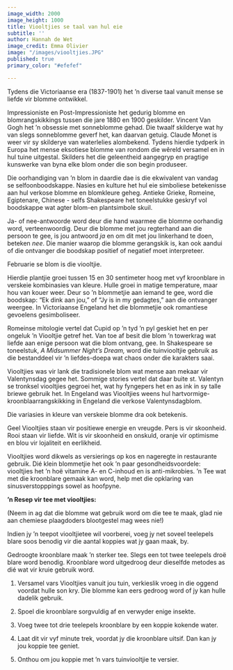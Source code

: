 ```yaml
---
image_width: 2000
image_height: 1000
title: Viooltjies se taal van hul eie
subtitle: ''
author: Hannah de Wet
image_credit: Emma Olivier
image: "/images/viooltjies.JPG"
published: true
primary_color: "#efefef"

---
```

Tydens die Victoriaanse era (1837-1901) het ’n diverse taal vanuit mense se liefde vir blomme ontwikkel.

Impressioniste en Post-Impressioniste het gedurig blomme en blomrangskikkings tussen die jare 1880 en 1900 geskilder. Vincent Van Gogh het ’n obsessie met sonneblomme gehad. Die twaalf skilderye wat hy van slegs sonneblomme geverf het, kan daarvan getuig. Claude Monet is weer vir sy skilderye van waterlelies alombekend. Tydens hierdie tydperk in Europa het mense eksotiese blomme van rondom die wêreld versamel en in hul tuine uitgestal. Skilders het die geleentheid aangegryp en pragtige kunswerke van byna elke blom onder die son begin produseer.

Die oorhandiging van ’n blom in daardie dae is die ekwivalent van vandag se selfoonboodskappe. Nasies en kulture het hul eie simboliese betekenisse aan hul verkose blomme en blomkleure geheg. Antieke Grieke, Romeine, Egiptenare, Chinese - selfs Shakespeare het toneelstukke geskryf vol boodskappe wat agter blom-en plantsimbole skuil.

Ja- of nee-antwoorde word deur die hand waarmee die blomme oorhandig word, verteenwoordig. Deur die blomme met jou regterhand aan die persoon te gee, is jou antwoord _ja_ en om dit met jou linkerhand te doen, beteken _nee_. Die manier waarop die blomme gerangskik is, kan ook aandui of die ontvanger die boodskap positief of negatief moet interpreteer.

Februarie se blom is die viooltjie.

Hierdie plantjie groei tussen 15 en 30 sentimeter hoog met vyf kroonblare in verskeie kombinasies van kleure. Hulle groei in matige temperature, maar hou van kouer weer. Deur so ’n blommetjie aan iemand te gee, word die boodskap: “Ek dink aan jou,” of “Jy is in my gedagtes,” aan die ontvanger weergee. In Victoriaanse Engeland het die blommetjie ook romantiese gevoelens gesimboliseer.

Romeinse mitologie vertel dat Cupid op ’n tyd ’n pyl geskiet het en per ongeluk ’n Viooltjie getref het. Van toe af besit die blom ’n towerkrag wat liefde aan enige persoon wat die blom ontvang, gee. In Shakespeare se toneelstuk, _A Midsummer Night’s Dream,_ word die tuinviooltjie gebruik as die bestanddeel vir ’n liefdes-doepa wat chaos onder die karakters saai.

Viooltjies was vir lank die tradisionele blom wat mense aan mekaar vir Valentynsdag gegee het. Sommige stories vertel dat daar buite st. Valentyn se tronksel viooltjies gegroei het, wat hy fyngepers het en as ink in sy talle briewe gebruik het. In Engeland was Viooltjies weens hul hartvormige-kroonblaarrangskikking in Engeland die verkose Valentynsdagblom.

Die variasies in kleure van verskeie blomme dra ook betekenis.

Geel Viooltjies staan vir positiewe energie en vreugde. Pers is vir skoonheid. Rooi staan vir liefde. Wit is vir skoonheid en onskuld, oranje vir optimisme en blou vir lojaliteit en eerlikheid.

Viooltjies word dikwels as versierings op kos en nageregte in restaurante gebruik. Dié klein blommetjie het ook ’n paar gesondheidsvoordele: viooltjies het ’n hoë vitamine A- en C-inhoud en is anti-mikrobies. ’n Tee wat met die kroonblare gemaak kan word, help met die opklaring van sinusverstopppings sowel as hoofpyne.

**’n Resep vir tee met viooltjies:**

(Neem in ag dat die blomme wat gebruik word om die tee te maak, glad nie aan chemiese plaagdoders blootgestel mag wees nie!)

Indien jy ’n teepot viooltjietee wil voorberei, voeg jy net soveel teelepels blare soos benodig vir die aantal koppies wat jy gaan maak, by.

Gedroogte kroonblare maak ’n sterker tee. Slegs een tot twee teelepels droë blare word benodig. Kroonblare word uitgedroog deur dieselfde metodes as dié wat vir kruie gebruik word.

1) Versamel vars Viooltjies vanuit jou tuin, verkieslik vroeg in die oggend voordat hulle son kry. Die blomme kan eers gedroog word of jy kan hulle dadelik gebruik.

2) Spoel die kroonblare sorgvuldig af en verwyder enige insekte.

3) Voeg twee tot drie teelepels kroonblare by een koppie kokende water.

4) Laat dit vir vyf minute trek, voordat jy die kroonblare uitsif. Dan kan jy jou koppie tee geniet.

5) Onthou om jou koppie met ’n vars tuinviooltjie te versier.